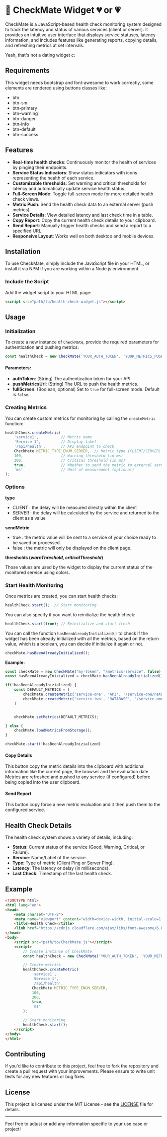 #  💉 CheckMate Widget 💔 or 💗

CheckMate is a JavaScript-based health check monitoring system designed to track the latency and status of various services (client or server). It provides an intuitive user interface that displays service statuses, latency information, and includes features like generating reports, copying details, and refreshing metrics at set intervals.

Yeah, that's not a dating widget c:

## Requirements
This widget needs bootstrap and font-awesome to work correctly, some elements are rendered using buttons classes like:
- btn
- btn-sm
- btn-primary
- btn-warning
- btn-danger
- btn-info
- btn-default
- btn-success

## Features

- **Real-time health checks**: Continuously monitor the health of services by pinging their endpoints.
- **Service Status Indicators**: Show status indicators with icons representing the health of each service.
- **Customizable thresholds**: Set warning and critical thresholds for latency and automatically update service health status.
- **Full-Screen Mode**: Toggle full-screen mode for more detailed health check views.
- **Metric Push**: Send the health check data to an external server (push metrics).
- **Service Details**: View detailed latency and last check time in a table.
- **Copy Report**: Copy the current health check details to your clipboard.
- **Send Report**: Manually trigger health checks and send a report to a specified URL.
- **Responsive Layout**: Works well on both desktop and mobile devices.

## Installation

To use CheckMate, simply include the JavaScript file in your HTML, or install it via NPM if you are working within a Node.js environment.


### Include the Script
Add the widget script to your HTML page:
```html
<script src="path/to/health-check-widget.js"></script>
```

## Usage

### Initialization

To create a new instance of `CheckMate`, provide the required parameters for authentication and pushing metrics:

```javascript
const healthCheck = new CheckMate('YOUR_AUTH_TOKEN', 'YOUR_METRICS_PUSH_URL');
```

#### Parameters:
- **authToken**: (String) The authentication token for your API.
- **pushMetricsUrl**: (String) The URL to push the health metrics.
- **fullScreen**: (Boolean, optional) Set to `true` for full-screen mode. Default is `false`.

### Creating Metrics

You can create custom metrics for monitoring by calling the `createMetric` function:

```javascript
healthCheck.createMetric(
    'service1',          // Metric name
    'Service 1',         // Display label
    '/api/health',       // API endpoint to check
    CheckMate.METRIC_TYPE_ENUM.SERVER,  // Metric type (CLIENT/SERVER)
    100,                 // Warning threshold (in ms)
    300,                 // Critical threshold (in ms)
    true,                // Whether to send the metric to external server
    'ms'                 // Unit of measurement (optional)
);
```


### Options
**type**
- CLIENT : the delay will be measured directly within the client
- SERVER : the delay will be calculated by the service and returned to the client as a value

**sendMetric**
- true   : the metric value will be sent to a service of your choice ready to be saved or processed.
- false  : the metric will only be displayed on the client page.

**thresholds (_warnThreshold, criticalThreshold_)**

Those values are used by the widget to display the current status of the monitored service using colors.

### Start Health Monitoring

Once metrics are created, you can start health checks:

```javascript
healthCheck.start();  // Start monitoring
```

You can also specify if you want to reinitialize the health check:

```javascript
healthCheck.start(true); // Reinitialize and start fresh
```

You can call the function `hasBeenAlreadyInitialized()` to check if the widget has been already initialized with all the metrics, based on the return value, which is a boolean, you can decide if initialize it again or not.

```javascript
checkMate.hasBeenAlreadyInitialized();
```

**Example:**
```javascript
const checkMate = new CheckMate("my-token", "/metrics-service", false);
const hasBeenAlreadyInizialized = checkMate.hasBeenAlreadyInitialized();

if(!hasBeenAlreadyInizialized) {
    const DEFAULT_METRICS = [
        checkMate.createMetric('service-one', 'API', '/service-one/network', CheckMate.METRIC_TYPE_ENUM.CLIENT, 100, 1000, false, 'ms'),
        checkMate.createMetric('service-two', 'DATABASE', '/service-one/database', CheckMate.METRIC_TYPE_ENUM.CLIENT, 100, 1000, true, 'ms')
    ]


    checkMate.setMetrics(DEFAULT_METRICS);

} else {
    checkMate.loadMetricsFromStorage();
}

checkMate.start(!hasBeenAlreadyInizialized)
```


#### Copy Details
This button copy the metric details into the clipboard with additional information like the current page, the browser and the evaluation date. 
Metrics are refreshed and pushed to any service (if configured) before being copied into the user clipboard.

#### Send Report
This button copy force a new metric evaluation and it then push them to the configured service.

## Health Check Details

The health check system shows a variety of details, including:

- **Status**: Current status of the service (Good, Warning, Critical, or Failure).
- **Service**: Name/Label of the service.
- **Type**: Type of metric (Client Ping or Server Ping).
- **Latency**: The latency or delay (in milliseconds).
- **Last Check**: Timestamp of the last health check.


## Example

```html
<!DOCTYPE html>
<html lang="en">
<head>
    <meta charset="UTF-8">
    <meta name="viewport" content="width=device-width, initial-scale=1.0">
    <title>Health Check</title>
    <link href="https://cdnjs.cloudflare.com/ajax/libs/font-awesome/6.0.0-beta3/css/all.min.css" rel="stylesheet">
</head>
<body>
    <script src="path/to/CheckMate.js"></script>
    <script>
        // Create instance of CheckMate
        const healthCheck = new CheckMate('YOUR_AUTH_TOKEN', 'YOUR_METRICS_PUSH_URL');

        // Create metrics
        healthCheck.createMetric(
            'service1',
            'Service 1',
            '/api/health',
            CheckMate.METRIC_TYPE_ENUM.SERVER,
            100,
            300,
            true,
            'ms'
        );

        // Start monitoring
        healthCheck.start();
    </script>
</body>
</html>
```

## Contributing

If you'd like to contribute to this project, feel free to fork the repository and create a pull request with your improvements. Please ensure to write unit tests for any new features or bug fixes.

## License

This project is licensed under the MIT License - see the [LICENSE](LICENSE) file for details.

---

Feel free to adjust or add any information specific to your use case or project!
